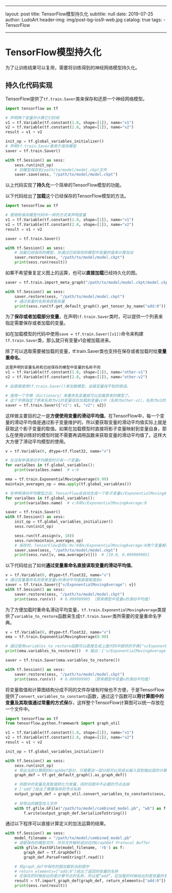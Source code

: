  ---
layout:     post
title:      TensorFlow模型持久化
subtitle:   null
date:       2019-07-25
author:     LudoArt
header-img: img/post-bg-ios9-web.jpg
catalog: true
tags:
    - TensorFlow

---

# TensorFlow模型持久化

为了让训练结果可以复用，需要将训练得到的神经网络模型持久化。

## 持久化代码实现

TensorFlow提供了`tf.train.Saver`类来保存和还原一个神经网络模型。

```python
import tensorflow as tf

# 声明两个变量并计算它们的和
v1 = tf.Variable(tf.constant(1.0, shape=[1]), name="v1")
v2 = tf.Variable(tf.constant(2.0, shape=[1]), name="v2")
result = v1 + v2

init_op = tf.global_variables_initializer()
# 声明tf.train.Saver类用于保存模型
saver = tf.train.Saver()

with tf.Session() as sess:
    sess.run(init_op)
    # 将模型保存到/path/to/model/model.ckpt文件
    saver.save(sess, "/path/to/model/model.ckpt")
```

以上代码实现了**持久化**一个简单的TensorFlow模型的功能。

以下代码给出了**加载**这个已经保存的TensorFlow模型的方法。

```python
import tensorflow as tf

# 使用和保存模型代码中一样的方式来声明变量
v1 = tf.Variable(tf.constant(1.0, shape=[1]), name="v1")
v2 = tf.Variable(tf.constant(2.0, shape=[1]), name="v2")
result = v1 + v2

saver = tf.train.Saver()

with tf.Session() as sess:
    # 加载已经保存的模型，并通过已经保存的模型中变量的值来计算加法
    saver.restore(sess, "/path/to/model/model.ckpt")
    print(sess.run(result))
```

如果不希望重复定义图上的运算，也可以**直接加载**已经持久化的图。

```python
saver = tf.train.import_meta_graph("/path/to/model/model.ckpt/model.ckpt.meta")

with tf.Session() as sess:
    saver.restore(sess, "/path/to/model/model.ckpt")
    # 通过张量的名称来获取张量
    print(sess.run(tf.get_default_graph().get_tensor_by_name("add:0")))  # 输出[3.]
```

为了**保存或者加载部分变量**，在声明`tf.train.Saver`类时，可以提供一个列表来指定需要保存或者加载的变量。

如在加载模型的代码中使用`save = tf.train.Saver([v1])`命令来构建`tf.train.Saver`类，那么就只有变量v1会被加载进来。

除了可以选取需要被加载的变量，tf.train.Saver类也支持在保存或者加载时给**变量重命名**。

```python
这里声明的变量名称和已经保存的模型中变量的名称不同
v1 = tf.Variable(tf.constant(1.0, shape=[1]), name="other-v1")
v2 = tf.Variable(tf.constant(2.0, shape=[1]), name="other-v2")

# 如直接使用tf.train.Saver()来加载模型，会报变量找不到的错误。

# 使用一个字典（dictionary）来重命名变量就可以加载原来的模型了。
# 这个字典指定了原来名称为v1的变量现在加载到变量v1中（名称为other-v1），名称为v2的变量现在加载到变量v2中（名称为other-v2）。
saver = tf.train.Saver({"v1": v1, "v2": v2})
```

这样做主要目的之一是**方便使用变量的滑动平均值**。在TensorFlow中，每一个变量的滑动平均值是通过影子变量维护的，所以要获取变量的滑动平均值实际上就是获取这个影子变量的取值。如果在加载模型时直接将影子变量映射到变量自身，那么在使用训练好的模型时就不需要再调用函数来获取变量的滑动平均值了。这样大大方便了滑动平均模型的使用。

```python
v = tf.Variable(0, dtype=tf.float32, name="v")

# 在没有申请滑动平均模型时只有一个变量v
for varialbes in tf.global_variables():
    print(varialbes.name)  # v:0

ema = tf.train.ExponentialMovingAverage(0.99)
maintain_averages_op = ema.apply(tf.global_variables())

# 在申明滑动平均模型之后，TensorFlow会自动生成一个影子变量v/ExponentialMovingAverage
for varialbes in tf.global_variables():
    print(varialbes.name)  # v:0和v/ExponentialMovingAverage:0

saver = tf.train.Saver()
with tf.Session() as sess:
    init_op = tf.global_variables_initializer()
    sess.run(init_op)

    sess.run(tf.assign(v, 10))
    sess.run(maintain_averages_op)
    # 保存时，TensorFlow会将v:0v:0和v/ExponentialMovingAverage:0两个变量都存下来
    saver.save(sess, "/path/to/model/model.ckpt")
    print(sess.run([v, ema.average(v)]))  # [10.0, 0.099999905]
```

以下代码给出了如何**通过变量重命名直接读取变量的滑动平均值**。

```python
v = tf.Variable(0, dtype=tf.float32, name="v")
# 通过变量重命名将原来变量v的滑动平均值直接赋值给v
saver = tf.train.Saver({"v/ExponentialMovingAverage": v})
with tf.Session() as sess:
    saver.restore(sess, "/path/to/model/model.ckpt")
    print(sess.run(v))  # 0.099999905 （原来模型中变量v的滑动平均值）
```

为了方便加载时重命名滑动平均变量，`tf.train.ExponentialMovingAverage`类提供了`variable_to_restore`函数来生成`tf.train.Saver`类所需要的变量重命名字典。

```python
v = tf.Variable(0, dtype=tf.float32, name="v")
ema = tf.train.ExponentialMovingAverage(0.99)

# 通过使用variables_to_restore函数可以直接生成上面代码中提供的字典{"v/ExponentialMovingAverage": v}
print(ema.variables_to_restore())  # 输出：{'v/ExponentialMovingAverage': <tensorflow.Variable 'v:0' shape() dtype=float32_ref>}

saver = tf.train.Saver(ema.variables_to_restore())

with tf.Session() as sess:
    saver.restore(sess, "/path/to/model/model.ckpt")
    print(sess.run(v))  # 0.099999905 （原来模型中变量v的滑动平均值）
```

将变量取值和计算图结构分成不同的文件存储有时候也不方便，于是TensorFlow提供了`convert_variables_to_constants`函数，通过这个函数可以**将计算图中的变量及其取值通过常量的方式保**存，这样整个TensorFlow计算图可以统一存放在一个文件中。

```python
import tensorflow as tf
from tensorflow.python.framework import graph_util

v1 = tf.Variable(tf.constant(1.0, shape=[1]), name="v1")
v2 = tf.Variable(tf.constant(2.0, shape=[1]), name="v2")
result = v1 + v2

init_op = tf.global_variables_initializer()

with tf.Session() as sess:
    sess.run(init_op)
    # 导出当前计算图的GraphDef部分，只需要这一部分就可以完成从输入层到输出层的计算过程
    graph_def = tf.get_default_graph().as_graph_def()

    # 将图中的变量及其取值转化为常量，同时将图中不必要的节点去掉
    # ['add']给出了需要保存的节点名称
    output_graph_def = graph_util.convert_variables_to_constants(sess, graph_def, ['add'])
    
    # 将导出的模型存入文件
    with tf.gfile.GFile("/path/to/model/combined_model.pb", "wb") as f:
        f.write(output_graph_def.SerializeToString())
```

通过以下程序可以直接计算定义的加法运算的结果。

```python
with tf.Session() as sess:
    model_filename = "/path/to/model/combined_model.pb"
    # 读取保存的模型文件，并将文件解析成对应的GraphDef Protocol Buffer
    with gfile.FastGFile(model_filename, 'rb') as f:
        graph_def = tf.GraphDef()
        graph_def.ParseFromString(f.read())

    # 将graph_def中保存的图加载到当前图中
    # return_elements=["add:0"]给出了返回的张量的名称
    # 在保存的时候给出的是计算节点的名称，所以是“add”。在加载的时候给出的是张量的名称，所以是“add:0”
    result = tf.import_graph_def(graph_def, return_elements=["add:0"])
    print(sess.run(result))
```
